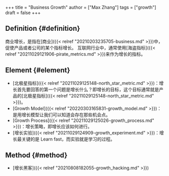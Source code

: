 +++
title = "Business Growth"
author = ["Max Zhang"]
tags = ["growth"]
draft = false
+++

## Definition {#definition}

商业增长，是指在[商业]({{< relref "20210203235705-business.md" >}})中，促使产品或者公司的某个指标增长。
互联网行业中，通常使用[海盗指标]({{< relref "20211029121906-pirate_metrics.md" >}})来作为增长的指标。


## Element {#element}

-   [北极星指标]({{< relref "20211029125148-north_star_metric.md" >}})：增长首先要回答的第一个问题是增长什么？即增长的目标，这个目标通常就是产品的[北极星指标]({{< relref "20211029125148-north_star_metric.md" >}})。
-   [Growth Model]({{< relref "20220303165831-growth_model.md" >}})：是用增长模型让我们可以知道会存在那些机会点。
-   [Growth Process]({{< relref "20211029125026-growth_process.md" >}})：增长策略，即增长应该如何进行。
-   [增长实验]({{< relref "20211029124909-growth_experiment.md" >}})：增长最关键的是 Learn fast，而实验就是学习的过程。


## Method {#method}

-   [增长黑客]({{< relref "20210808182055-growth_hacking.md" >}})
